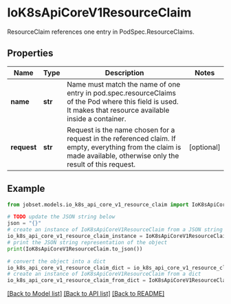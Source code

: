 # IoK8sApiCoreV1ResourceClaim

ResourceClaim references one entry in PodSpec.ResourceClaims.

## Properties

Name | Type | Description | Notes
------------ | ------------- | ------------- | -------------
**name** | **str** | Name must match the name of one entry in pod.spec.resourceClaims of the Pod where this field is used. It makes that resource available inside a container. | 
**request** | **str** | Request is the name chosen for a request in the referenced claim. If empty, everything from the claim is made available, otherwise only the result of this request. | [optional] 

## Example

```python
from jobset.models.io_k8s_api_core_v1_resource_claim import IoK8sApiCoreV1ResourceClaim

# TODO update the JSON string below
json = "{}"
# create an instance of IoK8sApiCoreV1ResourceClaim from a JSON string
io_k8s_api_core_v1_resource_claim_instance = IoK8sApiCoreV1ResourceClaim.from_json(json)
# print the JSON string representation of the object
print(IoK8sApiCoreV1ResourceClaim.to_json())

# convert the object into a dict
io_k8s_api_core_v1_resource_claim_dict = io_k8s_api_core_v1_resource_claim_instance.to_dict()
# create an instance of IoK8sApiCoreV1ResourceClaim from a dict
io_k8s_api_core_v1_resource_claim_from_dict = IoK8sApiCoreV1ResourceClaim.from_dict(io_k8s_api_core_v1_resource_claim_dict)
```
[[Back to Model list]](../README.md#documentation-for-models) [[Back to API list]](../README.md#documentation-for-api-endpoints) [[Back to README]](../README.md)


